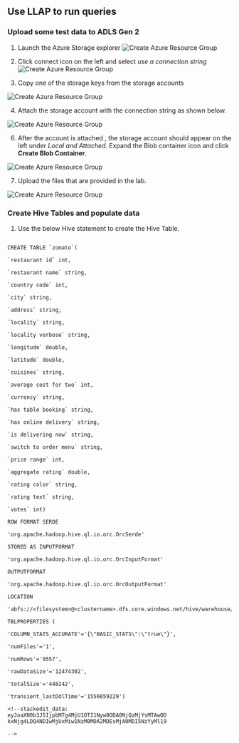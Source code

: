 ##  Use LLAP to run queries 

### Upload some test data to ADLS Gen 2

1. Launch the Azure Storage explorer 
![Create Azure Resource Group](https://github.com/arnabganguly/llap-hdinsight/blob/master/images/Picture14.png)
  
2. Click connect icon on the left and select *use a connection string*
![Create Azure Resource Group](https://github.com/arnabganguly/llap-hdinsight/blob/master/images/Picture15.png)

3. Copy one of the storage keys from the storage accounts

![Create Azure Resource Group](https://github.com/arnabganguly/llap-hdinsight/blob/master/images/Picture16.png)
 
4. Attach the storage account with the connection string as shown  below.

![Create Azure Resource Group](https://github.com/arnabganguly/llap-hdinsight/blob/master/images/Picture17.png)

6. After the account is attached , the storage account should appear on the left under *Local and Attached.* Expand the Blob container icon and click **Create Blob Container**. 

![Create Azure Resource Group](https://github.com/arnabganguly/llap-hdinsight/blob/master/images/Picture18.png)

7. Upload the files that are provided in the lab. 

![Create Azure Resource Group](https://github.com/arnabganguly/llap-hdinsight/blob/master/images/Picture19.png)

### Create Hive Tables and populate data

1. Use the below Hive statement to create the Hive Table. 

````<![endif]-->

CREATE TABLE `zomato`(

`restaurant id` int,

`restaurant name` string,

`country code` int,

`city` string,

`address` string,

`locality` string,

`locality verbose` string,

`longitude` double,

`latitude` double,

`cuisines` string,

`average cost for two` int,

`currency` string,

`has table booking` string,

`has online delivery` string,

`is delivering now` string,

`switch to order menu` string,

`price range` int,

`aggregate rating` double,

`rating color` string,

`rating text` string,

`votes` int)

ROW FORMAT SERDE

'org.apache.hadoop.hive.ql.io.orc.OrcSerde'

STORED AS INPUTFORMAT

'org.apache.hadoop.hive.ql.io.orc.OrcInputFormat'

OUTPUTFORMAT

'org.apache.hadoop.hive.ql.io.orc.OrcOutputFormat'

LOCATION

'abfs://<filesystem>@<clustername>.dfs.core.windows.net/hive/warehouse/restaurants.db/zomato'

TBLPROPERTIES (

'COLUMN_STATS_ACCURATE'='{\"BASIC_STATS\":\"true\"}',

'numFiles'='1',

'numRows'='9557',

'rawDataSize'='12474302',

'totalSize'='448242',

'transient_lastDdlTime'='1556659229')

<!--stackedit_data:
eyJoaXN0b3J5IjpbMTg4MjU1OTI1Nyw0ODA0NjQzMjYsMTAwOD
kxNjg4LDQ4NDIwMjUxMiw1NzM0MDA2MDEsMjA0MDI5NzYyMl19

-->
